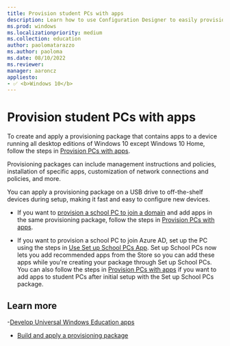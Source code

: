 ```yaml
---
title: Provision student PCs with apps
description: Learn how to use Configuration Designer to easily provision student devices to join Active Directory.
ms.prod: windows
ms.localizationpriority: medium
ms.collection: education
author: paolomatarazzo
ms.author: paoloma
ms.date: 08/10/2022
ms.reviewer: 
manager: aaroncz
appliesto:
- ✅ <b>Windows 10</b>
---
```

# Provision student PCs with apps

To create and apply a provisioning package that contains apps to a device running all desktop editions of Windows 10 except Windows 10 Home, follow the steps in [Provision PCs with apps](/windows/configuration/provisioning-packages/provision-pcs-with-apps).

Provisioning packages can include management instructions and policies, installation of specific apps, customization of network connections and policies, and more.

You can apply a provisioning package on a USB drive to off-the-shelf devices during setup, making it fast and easy to configure new devices.

- If you want to [provision a school PC to join a domain](set-up-students-pcs-to-join-domain.md) and add apps in the same provisioning package, follow the steps in [Provision PCs with apps](/windows/configuration/provisioning-packages/provision-pcs-with-apps).

- If you want to provision a school PC to join Azure AD, set up the PC using the steps in [Use Set up School PCs App](use-set-up-school-pcs-app.md). Set up School PCs now lets you add recommended apps from the Store so you can add these apps while you're creating your package through Set up School PCs. You can also follow the steps in [Provision PCs with apps](/windows/configuration/provisioning-packages/provision-pcs-with-apps) if you want to add apps to student PCs after initial setup with the Set up School PCs package.

## Learn more

-[Develop Universal Windows Education apps](/windows/uwp/apps-for-education/)

- [Build and apply a provisioning package](/windows/configuration/provisioning-packages/provisioning-create-package)
